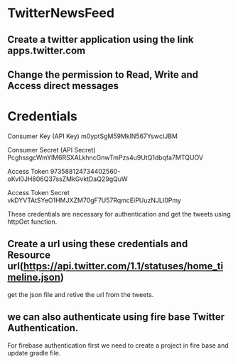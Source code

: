 # TwitterNewsFeed

## Create a twitter application using the link apps.twitter.com
## Change the permission to Read, Write and Access direct messages
# Credentials
 Consumer Key (API Key)	m0yptSgM59MklN567YswcIJBM
 
 Consumer Secret (API Secret)	PcghssgcWmYlM6RSXALkhncGnwTmPzs4u9UtQ1dbqfa7MTQUOV
 
 Access Token	973588124734402560-oKvl0JH806Q37ssZMkGvktDaQ29gQuW
 
 Access Token Secret	vkDYVTAtSYeO1HMJXZM70gF7U57RqmcEiPUuzNJLI0Pmy

 These credentials are necessary for authentication and get the tweets using httpGet function.
## Create a url using these credentials and Resource url(https://api.twitter.com/1.1/statuses/home_timeline.json)
   get the json file and retive the url from the tweets.
   
## we can also authenticate using fire base Twitter Authentication.
 For firebase authentication first we need to create a project in fire base and update gradle file.
 

